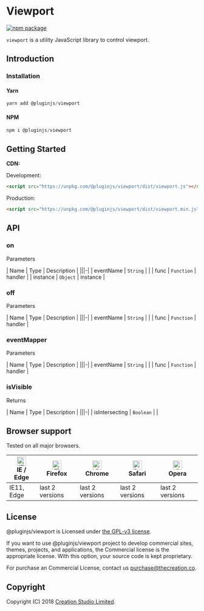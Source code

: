 # Viewport

[![npm package](https://img.shields.io/npm/v/@pluginjs/viewport.svg)](https://www.npmjs.com/package/@pluginjs/viewport)

`viewport` is a utility JavaScript library to control viewport.

## Introduction
### Installation

#### Yarn

```javascript
yarn add @pluginjs/viewport
```

#### NPM

```javascript
npm i @pluginjs/viewport
```

## Getting Started

**CDN:**

Development:

```html
<script src="https://unpkg.com/@pluginjs/viewport/dist/viewport.js"></script>
```

Production:

```html
<script src="https://unpkg.com/@pluginjs/viewport/dist/viewport.min.js"></script>
```

## API

### on

Parameters

| Name | Type | Description |
|||-|
| eventName | `String` | |
| func | `Function` | handler |
| instance | `Object` | instance |

### off

Parameters

| Name | Type | Description |
|||-|
| eventName | `String` | |
| func | `Function` | handler |

### eventMapper

Parameters

| Name | Type | Description |
|||-|
| eventName | `String` | |
| func | `Function` | handler |

### isVisible

Returns

| Name | Type | Description |
|||-|
| isIntersecting | `Boolean` | |

## Browser support

Tested on all major browsers.

| [<img src="https://raw.githubusercontent.com/alrra/browser-logos/master/src/edge/edge_48x48.png" alt="IE / Edge" width="24px" height="24px" />](http://godban.github.io/browsers-support-badges/)</br>IE / Edge | [<img src="https://raw.githubusercontent.com/alrra/browser-logos/master/src/firefox/firefox_48x48.png" alt="Firefox" width="24px" height="24px" />](http://godban.github.io/browsers-support-badges/)</br>Firefox | [<img src="https://raw.githubusercontent.com/alrra/browser-logos/master/src/chrome/chrome_48x48.png" alt="Chrome" width="24px" height="24px" />](http://godban.github.io/browsers-support-badges/)</br>Chrome | [<img src="https://raw.githubusercontent.com/alrra/browser-logos/master/src/safari/safari_48x48.png" alt="Safari" width="24px" height="24px" />](http://godban.github.io/browsers-support-badges/)</br>Safari | [<img src="https://raw.githubusercontent.com/alrra/browser-logos/master/src/opera/opera_48x48.png" alt="Opera" width="24px" height="24px" />](http://godban.github.io/browsers-support-badges/)</br>Opera |
| --------- | --------- | --------- | --------- | --------- |
| IE11, Edge| last 2 versions| last 2 versions| last 2 versions| last 2 versions|

## License

@pluginjs/viewport is Licensed under [the GPL-v3 license](LICENSE).

If you want to use @pluginjs/viewport project to develop commercial sites, themes, projects, and applications, the Commercial license is the appropriate license. With this option, your source code is kept proprietary.

For purchase an Commercial License, contact us purchase@thecreation.co.

## Copyright

Copyright (C) 2018 [Creation Studio Limited](creationstudio.com).